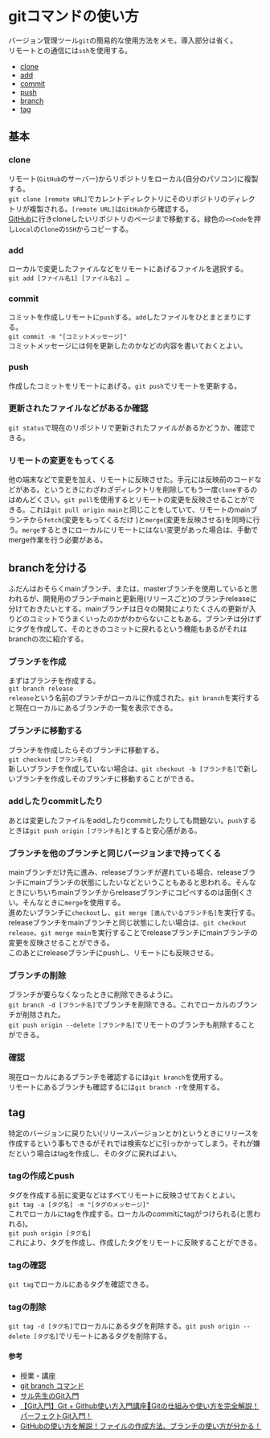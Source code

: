 # gitコマンドの使い方  

バージョン管理ツール`git`の簡易的な使用方法をメモ。導入部分は省く。  
リモートとの通信には`ssh`を使用する。

* [clone](#clone)
* [add](#add)
* [commit](#commit)
* [push](#push)
* [branch](#branchを分ける)
* [tag](#tag)

## 基本

### clone

リモート(`GitHub`のサーバー)からリポジトリをローカル(自分のパソコン)に複製する。  
`git clone [remote URL]`でカレントディレクトリにそのリポジトリのディレクトリが複製される。`[remote URL]`は`GitHub`から確認する。  
[GitHub](https://github.com/)に行きcloneしたいリポジトリのページまで移動する。緑色の`<>Code`を押し`Local`の`Clone`の`SSH`からコピーする。

### add

ローカルで変更したファイルなどをリモートにあげるファイルを選択する。  
`git add [ファイル名1] [ファイル名2] …`  

### commit

コミットを作成しリモートに`push`する。`add`したファイルをひとまとまりにする。  
`git commit -m "[コミットメッセージ]"`  
コミットメッセージには何を更新したのかなどの内容を書いておくとよい。

### push

作成したコミットをリモートにあげる。`git push`でリモートを更新する。

### 更新されたファイルなどがあるか確認

`git status`で現在のリポジトリで更新されたファイルがあるかどうか、確認できる。

### リモートの変更をもってくる

他の端末などで変更を加え、リモートに反映させた。手元には反映前のコードなどがある。というときにわざわざディレクトリを削除してもう一度`clone`するのはめんどくさい。`git pull`を使用するとリモートの変更を反映させることができる。これは`git pull origin main`と同じことをしていて、リモートのmainブランチから`fetch`(変更をもってくるだけ
)と`merge`(変更を反映させる)を同時に行う。`merge`するときにローカルにリモートにはない変更があった場合は、手動でmerge作業を行う必要がある。

## branchを分ける

ふだんはおそらくmainブランチ、または、masterブランチを使用していると思われるが、開発用のブランチmainと更新用(リリースごと)のブランチreleaseに分けておきたいとする。mainブランチは日々の開発によりたくさんの更新が入りどのコミットでうまくいったのかがわからないこともある。ブランチは分けずにタグを作成して、そのときのコミットに戻れるという機能もあるがそれはbranchの次に紹介する。  

### ブランチを作成

まずはブランチを作成する。  
`git branch release`  
`release`という名前のブランチがローカルに作成された。`git branch`を実行すると現在ローカルにあるブランチの一覧を表示できる。

### ブランチに移動する

ブランチを作成したらそのブランチに移動する。  
`git checkout [ブランチ名]`  
新しいブランチを作成していない場合は、`git checkout -b [ブランチ名]`で新しいブランチを作成しそのブランチに移動することができる。

### addしたりcommitしたり

あとは変更したファイルをaddしたりcommitしたりしても問題ない。`push`するときは`git push origin [ブランチ名]`とすると安心感がある。

### ブランチを他のブランチと同じバージョンまで持ってくる

mainブランチだけ先に進み、releaseブランチが遅れている場合、releaseブランチにmainブランチの状態にしたいなどということもあると思われる。そんなときにいちいちmainブランチからreleaseブランチにコピペするのは面倒くさい。そんなときに`merge`を使用する。  
進めたいブランチに`checkout`し、`git merge [進んでいるブランチ名]`を実行する。releaseブランチをmainブランチと同じ状態にしたい場合は、`git checkout release`、`git merge main`を実行することでreleaseブランチにmainブランチの変更を反映させることができる。  
このあとにreleaseブランチにpushし、リモートにも反映させる。

### ブランチの削除

ブランチが要らなくなったときに削除できるように。  
`git branch -d [ブランチ名]`でブランチを削除できる。これでローカルのブランチが削除された。  
`git push origin --delete [ブランチ名]`でリモートのブランチも削除することができる。

### 確認

現在ローカルにあるブランチを確認するには`git branch`を使用する。  
リモートにあるブランチも確認するには`git branch -r`を使用する。

## tag

特定のバージョンに戻りたい(リリースバージョンとか)というときにリリースを作成するという事もできるがそれでは検索などに引っかかってしまう。それが嫌だという場合はtagを作成し、そのタグに戻ればよい。

### tagの作成とpush

タグを作成する前に変更などはすべてリモートに反映させておくとよい。  
`git tag -a [タグ名] -m "[タグのメッセージ]"`  
これでローカルにtagを作成する。ローカルのcommitにtagがつけられる(と思われる)。  
`git push origin [タグ名]`  
これにより、タグを作成し、作成したタグをリモートに反映することができる。

### tagの確認

`git tag`でローカルにあるタグを確認できる。

### tagの削除

`git tag -d [タグ名]`でローカルにあるタグを削除する。`git push origin --delete [タグ名]`でリモートにあるタグを削除する。

#### 参考

* 授業・講座
* [git branch コマンド](https://qiita.com/chihiro/items/e178e45a7fd5a2fb4599#git-branch---no-color)
* [サル先生のGit入門](https://backlog.com/ja/git-tutorial/)
* [【Git入門】Git + Github使い方入門講座🐒Gitの仕組みや使い方を完全解説！パーフェクトGit入門！](https://youtu.be/LDOR5HfI_sQ?si=grgKMmUMKT4dgnn-)
* [GitHubの使い方を解説！ファイルの作成方法、ブランチの使い方が分かる！](https://youtu.be/2mehreEA7yc?si=5BQeVtQgHnAOc_l_)
